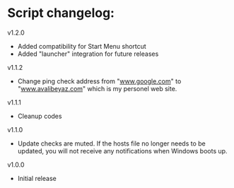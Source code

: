 # Script changelog:  
v1.2.0  
- Added compatibility for Start Menu shortcut  
- Added "launcher" integration for future releases  
   
v1.1.2  
- Change ping check address from "www.google.com" to "www.avalibeyaz.com" which is my personel web site.  
  
v1.1.1  
- Cleanup codes  
  
v1.1.0
- Update checks are muted. If the hosts file no longer needs to be updated, you will not receive any notifications when Windows boots up.  
  
v1.0.0  
- Initial release
